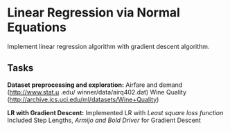 # Linear Regression via Normal Equations

Implement linear regression algorithm with gradient descent algorithm.

## Tasks

**Dataset preprocessing and exploration\:**  Airfare and demand (http://www.stat.u.edu/ winner/data/airq402.dat)
					     Wine Quality (http://archive.ics.uci.edu/ml/datasets/Wine+Quality)

**LR with Gradient Descent\:** Implemented LR with *Least square loss function*
			       Included Step Lengths, *Armijo and Bold Driver* for Gradient Descent
